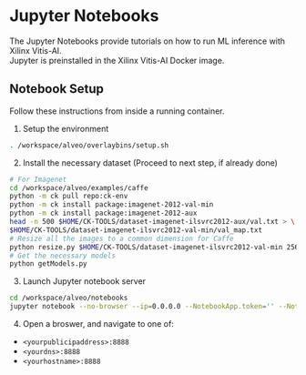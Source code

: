 # Jupyter Notebooks

The Jupyter Notebooks provide tutorials on how to run ML inference with Xilinx Vitis-AI.  
Jupyter is preinstalled in the Xilinx Vitis-AI Docker image.

## Notebook Setup

Follow these instructions from inside a running container.

1. Setup the environment
  ```sh
  . /workspace/alveo/overlaybins/setup.sh
  ```

2. Install the necessary dataset (Proceed to next step, if already done)
  ```sh
  # For Imagenet
  cd /workspace/alveo/examples/caffe
  python -m ck pull repo:ck-env
  python -m ck install package:imagenet-2012-val-min
  python -m ck install package:imagenet-2012-aux
  head -n 500 $HOME/CK-TOOLS/dataset-imagenet-ilsvrc2012-aux/val.txt > \
  $HOME/CK-TOOLS/dataset-imagenet-ilsvrc2012-val-min/val_map.txt
  # Resize all the images to a common dimension for Caffe
  python resize.py $HOME/CK-TOOLS/dataset-imagenet-ilsvrc2012-val-min 256 256
  # Get the necessary models
  python getModels.py
  ```
  
3. Launch Jupyter notebook server
  ```sh
  cd /workspace/alveo/notebooks
  jupyter notebook --no-browser --ip=0.0.0.0 --NotebookApp.token='' --NotebookApp.password=''
  ```
  
4. Open a broswer, and navigate to one of:
  - `<yourpublicipaddress>:8888`
  - `<yourdns>:8888`
  - `<yourhostname>:8888`
